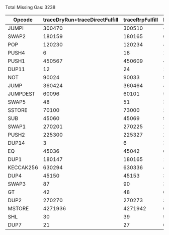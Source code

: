 Total Missing Gas: 3238

| Opcode | traceDryRun+traceDirectFulfill | traceRrpFulfill | Difference |
|--------|------------------------------|-----------------|------------|
| JUMPI | 300470 | 300510 | 40 |
| SWAP2 | 180159 | 180165 | 6 |
| POP | 120230 | 120234 | 4 |
| PUSH4 | 6 | 18 | 12 |
| PUSH1 | 450567 | 450609 | 42 |
| DUP11 | 12 | 24 | 12 |
| NOT | 90024 | 90033 | 9 |
| JUMP | 360424 | 360464 | 40 |
| JUMPDEST | 60096 | 60101 | 5 |
| SWAP5 | 48 | 51 | 3 |
| SSTORE | 70100 | 73000 | 2900 |
| SUB | 45060 | 45069 | 9 |
| SWAP1 | 270201 | 270225 | 24 |
| PUSH2 | 225300 | 225327 | 27 |
| DUP14 | 3 | 6 | 3 |
| EQ | 45036 | 45042 | 6 |
| DUP1 | 180147 | 180165 | 18 |
| KECCAK256 | 630294 | 630336 | 42 |
| DUP4 | 45150 | 45153 | 3 |
| SWAP3 | 87 | 90 | 3 |
| GT | 42 | 48 | 6 |
| DUP2 | 270270 | 270273 | 3 |
| MSTORE | 4271936 | 4271942 | 6 |
| SHL | 30 | 39 | 9 |
| DUP7 | 21 | 27 | 6 |